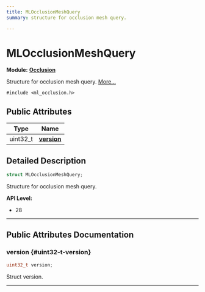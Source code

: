 ```yaml
---
title: MLOcclusionMeshQuery
summary: structure for occlusion mesh query. 

---
```


# MLOcclusionMeshQuery

**Module:** **[Occlusion](/api-ref/api/Modules/group___occlusion/group___occlusion.md)**



Structure for occlusion mesh query.  [More...](#detailed-description)


`#include <ml_occlusion.h>`

## Public Attributes

| Type           | Name           |
| -------------- | -------------- |
| uint32_t | **[version](/api-ref/api/Modules/group___occlusion/struct_m_l_occlusion_mesh_query.md#uint32-t-version)**  |

## Detailed Description

```cpp
struct MLOcclusionMeshQuery;
```

Structure for occlusion mesh query. 




**API Level:**
  * 28




-----------
## Public Attributes Documentation

### version {#uint32-t-version}

```cpp
uint32_t version;
```


Struct version. 





-----------


